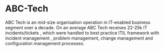 # ABC-Tech
ABC Tech is an mid-size organisation operation in IT-enabled business segment over a decade. On an average ABC Tech receives 22-25k IT incidents/tickets , which were handled to best practice ITIL framework with incident management , problem management, change management and configuration management processes.
